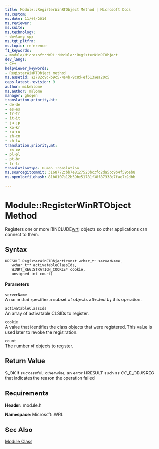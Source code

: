```yaml
---
title: Module::RegisterWinRTObject Method | Microsoft Docs
ms.custom: 
ms.date: 11/04/2016
ms.reviewer: 
ms.suite: 
ms.technology:
- devlang-cpp
ms.tgt_pltfrm: 
ms.topic: reference
f1_keywords:
- module/Microsoft::WRL::Module::RegisterWinRTObject
dev_langs:
- C++
helpviewer_keywords:
- RegisterWinRTObject method
ms.assetid: a2782c9c-b9c5-4e4b-9c8d-ef513aea20c5
caps.latest.revision: 9
author: mikeblome
ms.author: mblome
manager: ghogen
translation.priority.ht:
- de-de
- es-es
- fr-fr
- it-it
- ja-jp
- ko-kr
- ru-ru
- zh-cn
- zh-tw
translation.priority.mt:
- cs-cz
- pl-pl
- pt-br
- tr-tr
translationtype: Human Translation
ms.sourcegitcommit: 3168772cbb7e8127523bc2fc2da5cc9b4f59beb8
ms.openlocfilehash: 81b0107a12b59be51781f38f87338e7fae7c2dbb

---
```

# Module::RegisterWinRTObject Method
Registers one or more [!INCLUDE[wrt](../atl/reference/includes/wrt_md.md)] objects so other applications can connect to them.  
  
## Syntax  
  
```  
HRESULT RegisterWinRTObject(const wchar_t* serverName,  
   wchar_t** activatableClassIds,  
   WINRT_REGISTRATION_COOKIE* cookie,  
   unsigned int count)  
```  
  
#### Parameters  
 `serverName`  
 A name that specifies a subset of objects affected by this operation.  
  
 `activatableClassIds`  
 An array of activatable CLSIDs to register.  
  
 `cookie`  
 A value that identifies the class objects that were registered. This value is used later to revoke the registration.  
  
 `count`  
 The number of objects to register.  
  
## Return Value  
 S_OK if successful; otherwise, an error HRESULT such as CO_E_OBJISREG that indicates the reason the operation failed.  
  
## Requirements  
 **Header:** module.h  
  
 **Namespace:** Microsoft::WRL
 
 ## See Also
 [Module Class](../windows/module-class.md)


<!--HONumber=Jan17_HO1-->


